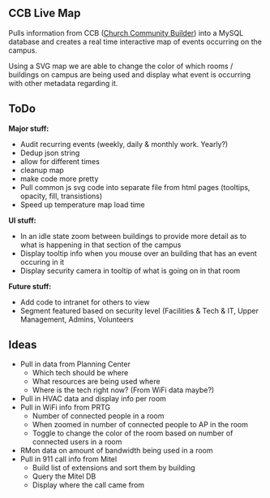 ## CCB Live Map ##
Pulls information from CCB ([Church Community Builder](http://www.churchcommunitybuilder.com)) into a MySQL database and creates a real time interactive map of events occurring on the campus.

Using a SVG map we are able to change the color of which rooms / buildings on campus are being used and display what event is occurring with other metadata regarding it.

## ToDo ##
**Major stuff:**
- Audit recurring events (weekly, daily & monthly work. Yearly?)
- Dedup json string
- allow for different times
- cleanup map
- make code more pretty
- Pull common js svg code into separate file from html pages (tooltips, opacity, fill, transistions)
- Speed up temperature map load time

**UI stuff:**
- In an idle state zoom between buildings to provide more detail as to what is happening in that section of the campus
- Display tooltip info when you mouse over an building that has an event occuring in it
- Display security camera in tooltip of what is going on in that room

**Future stuff:**
- Add code to intranet for others to view
- Segment featured based on security level (Facilities & Tech & IT, Upper Management, Admins, Volunteers 

## Ideas ##
- Pull in data from Planning Center
  - Which tech should be where
  - What resources are being used where
  - Where is the tech right now? (From WiFi data maybe?)
- Pull in HVAC data and display info per room
- Pull in WiFi info from PRTG
  - Number of connected people in a room
  - When zoomed in number of connected people to AP in the room
  - Toggle to change the color of the room based on number of connected users in a room
- RMon data on amount of bandwidth being used in a room
- Pull in 911 call info from Mitel
  - Build list of extensions and sort them by building
  - Query the Mitel DB
  - Display where the call came from
